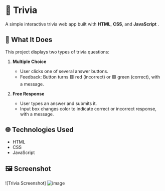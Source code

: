 # 🎯 Trivia

A simple interactive trivia web app built with **HTML**, **CSS**, and **JavaScript** .

## 🧠 What It Does

This project displays two types of trivia questions:

1. **Multiple Choice**
   - User clicks one of several answer buttons.
   - Feedback: Button turns 🟥 red (incorrect) or 🟩 green (correct), with a message.

2. **Free Response**
   - User types an answer and submits it.
   - Input box changes color to indicate correct or incorrect response, with a message.

## 🌐 Technologies Used

- HTML
- CSS
- JavaScript

## 🖼️ Screenshot

![Trivia Screenshot] ![image](https://github.com/user-attachments/assets/d772332c-2a1b-4057-88b1-dc6bdb20ec30)
